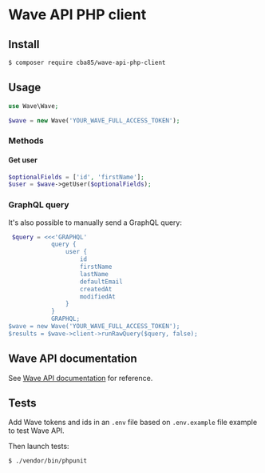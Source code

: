 # Wave API PHP client

## Install

```bash
$ composer require cba85/wave-api-php-client
```

## Usage

```php
use Wave\Wave;

$wave = new Wave('YOUR_WAVE_FULL_ACCESS_TOKEN');
```

### Methods

#### Get user

```php
$optionalFields = ['id', 'firstName'];
$user = $wave->getUser($optionalFields);
```

### GraphQL query

It's also possible to manually send a GraphQL query:

```php
 $query = <<<'GRAPHQL'
            query {
                user {
                    id
                    firstName
                    lastName
                    defaultEmail
                    createdAt
                    modifiedAt
                }
            }
            GRAPHQL;
$wave = new Wave('YOUR_WAVE_FULL_ACCESS_TOKEN');
$results = $wave->client->runRawQuery($query, false);
```

## Wave API documentation

See [Wave API documentation](https://developer.waveapps.com/hc/en-us/articles/360019968212) for reference.

## Tests

Add Wave tokens and ids in an `.env` file based on `.env.example` file example to test Wave API.

Then launch tests:

```bash
$ ./vendor/bin/phpunit
```
